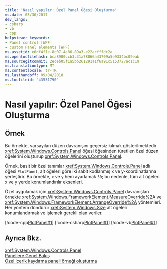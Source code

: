 ```yaml
---
title: 'Nasıl yapılır: Özel Panel Öğesi Oluşturma'
ms.date: 03/30/2017
dev_langs:
- csharp
- vb
- cpp
helpviewer_keywords:
- Panel control [WPF]
- custom Panel elements [WPF]
ms.assetid: e0df4f1e-8c07-4e86-89a3-e22acfffdc2a
ms.openlocfilehash: bca8900ccb3c31a78066a43709a5e9334bc09eab
ms.sourcegitcommit: 2eceb05f1a5bb261291a1f6a91c5153727ac1c19
ms.translationtype: MT
ms.contentlocale: tr-TR
ms.lasthandoff: 09/04/2018
ms.locfileid: "43531790"
---
```

# <a name="how-to-create-a-custom-panel-element"></a>Nasıl yapılır: Özel Panel Öğesi Oluşturma
## <a name="example"></a>Örnek  
 Bu örnekte, varsayılan düzen davranışını geçersiz kılmak gösterilmektedir <xref:System.Windows.Controls.Panel> öğesi öğesinden türetilen özel düzen öğelerini oluşturup <xref:System.Windows.Controls.Panel>.  
  
 Örnek, basit bir özel tanımlar <xref:System.Windows.Controls.Panel> adlı öğesi `PlotPanel`, alt öğeleri göre iki sabit kodlanmış x ve y-koordinatlarına yerleştirir. Bu örnekte, `x` ve `y` hem ayarlamak `50`; bu nedenle, tüm alt öğeleri x ve y yerde konumlandırılır eksenleri.  
  
 Özel uygulamak için <xref:System.Windows.Controls.Panel> davranışları örnekte <xref:System.Windows.FrameworkElement.MeasureOverride%2A> ve <xref:System.Windows.FrameworkElement.ArrangeOverride%2A> yöntemleri. Her yöntem döndürür <xref:System.Windows.Size> alt öğeleri konumlandırmak ve işlemek gerekli olan veriler.  
  
 [!code-cpp[PlotPanel#1](../../../../samples/snippets/cpp/VS_Snippets_Wpf/PlotPanel/CPP/PlotPanel.cpp#1)]
 [!code-csharp[PlotPanel#1](../../../../samples/snippets/csharp/VS_Snippets_Wpf/PlotPanel/CSharp/PlotPanel.cs#1)]
 [!code-vb[PlotPanel#1](../../../../samples/snippets/visualbasic/VS_Snippets_Wpf/PlotPanel/VisualBasic/PlotPanel.vb#1)]  
  
## <a name="see-also"></a>Ayrıca Bkz.  
 <xref:System.Windows.Controls.Panel>  
 [Panellere Genel Bakış](../../../../docs/framework/wpf/controls/panels-overview.md)  
 [Özel içerik kaydırma paneli örneği oluşturma](https://go.microsoft.com/fwlink/?LinkID=159979)
